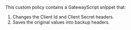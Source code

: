 This custom policy contains a GatewayScript snippet that: 
1. Changes the Client Id and Client Secret headers. 
2. Saves the original values into backup headers.
